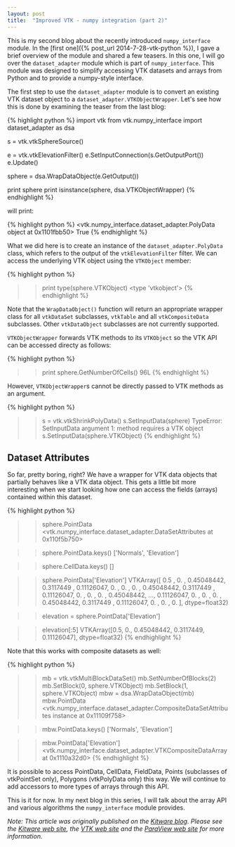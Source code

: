 ```yaml
---
layout: post
title:  "Improved VTK - numpy integration (part 2)"
---
```


This is my second blog about the recently introduced `numpy_interface` module. In the [first one]({% post_url 2014-7-28-vtk-python %}), I gave a brief overview of the module and shared a few teasers. In this one, I will go over the `dataset_adapter` module which is part of `numpy_interface`. This module was designed to simplify accessing VTK datasets and arrays from Python and to provide a numpy-style interface.

The first step to use the `dataset_adapter` module is to convert an existing VTK dataset object to a `dataset_adapter.VTKObjectWrapper`. Let's see how this is done by examining the teaser from the last blog:

{% highlight python %}
import vtk
from vtk.numpy_interface import dataset_adapter as dsa

s = vtk.vtkSphereSource()

e = vtk.vtkElevationFilter()
e.SetInputConnection(s.GetOutputPort())
e.Update()

sphere = dsa.WrapDataObject(e.GetOutput())

print sphere
print isinstance(sphere, dsa.VTKObjectWrapper)
{% endhighlight %}

will print:

{% highlight python %}
<vtk.numpy_interface.dataset_adapter.PolyData object at 0x1101fbb50>
True
{% endhighlight %}

What we did here is to create an instance of the `dataset_adapter.PolyData ` class, which refers to the output of the `vtkElevationFilter` filter. We can access the underlying VTK object using the `VTKObject` member:

{% highlight python %}
>> print type(sphere.VTKObject)
<type 'vtkobject'>
{% endhighlight %}

Note that the `WrapDataObject()` function will return an appropriate wrapper class for all `vtkDataSet` subclasses, `vtkTable` and all `vtkCompositeData` subclasses. Other `vtkDataObject` subclasses are not currently supported.

`VTKObjectWrapper` forwards VTK methods to its `VTKObject` so the VTK API can be accessed directy as follows:

{% highlight python %}
>> print sphere.GetNumberOfCells()
96L
{% endhighlight %}

However, `VTKObjectWrapper`s cannot be directly passed to VTK methods as an argument.

{% highlight python %}
>> s = vtk.vtkShrinkPolyData()
>> s.SetInputData(sphere)
TypeError: SetInputData argument 1: method requires a VTK object
>> s.SetInputData(sphere.VTKObject)
{% endhighlight %}

## Dataset Attributes ##

So far, pretty boring, right? We have a wrapper for VTK data objects that partially behaves like a VTK data object. This gets a little bit more interesting when we start looking how one can access the fields (arrays) contained within this dataset.

{% highlight python %}
>> sphere.PointData
<vtk.numpy_interface.dataset_adapter.DataSetAttributes at 0x110f5b750>

>> sphere.PointData.keys()
['Normals', 'Elevation']

>> sphere.CellData.keys()
[]

>> sphere.PointData['Elevation']
VTKArray([ 0.5       ,  0.        ,  0.45048442,  0.3117449 ,  0.11126047,
        0.        ,  0.        ,  0.        ,  0.45048442,  0.3117449 ,
        0.11126047,  0.        ,  0.        ,  0.        ,  0.45048442,
        ...,
        0.11126047,  0.        ,  0.        ,  0.        ,  0.45048442,
        0.3117449 ,  0.11126047,  0.        ,  0.        ,  0.        ], dtype=float32)

>> elevation = sphere.PointData['Elevation']

>> elevation[:5]
VTKArray([0.5, 0., 0.45048442, 0.3117449, 0.11126047], dtype=float32)
{% endhighlight %}

Note that this works with composite datasets as well:

{% highlight python %}
>> mb = vtk.vtkMultiBlockDataSet()
>> mb.SetNumberOfBlocks(2)
>> mb.SetBlock(0, sphere.VTKObject)
>> mb.SetBlock(1, sphere.VTKObject)
>> mbw = dsa.WrapDataObject(mb)
>> mbw.PointData
<vtk.numpy_interface.dataset_adapter.CompositeDataSetAttributes instance at 0x11109f758>

>> mbw.PointData.keys()
['Normals', 'Elevation']

>> mbw.PointData['Elevation']
<vtk.numpy_interface.dataset_adapter.VTKCompositeDataArray at 0x1110a32d0>
{% endhighlight %}

It is possible to access PointData, CellData, FieldData, Points (subclasses of vtkPointSet only), Polygons (vtkPolyData only) this way. We will continue to add accessors to more types of arrays through this API.

This is it for now. In my next blog in this series, I will talk about the array API and various algorithms the `numpy_interface` module provides.

_Note: This article was originally published on the [Kitware blog](http://www.kitware.com/blog/home/post/713).
Please see the [Kitware web site](http://www.kitware.com), the [VTK web site](http://www.vtk.org) and the
[ParaView web site](http://www.paraview.org) for more information._

